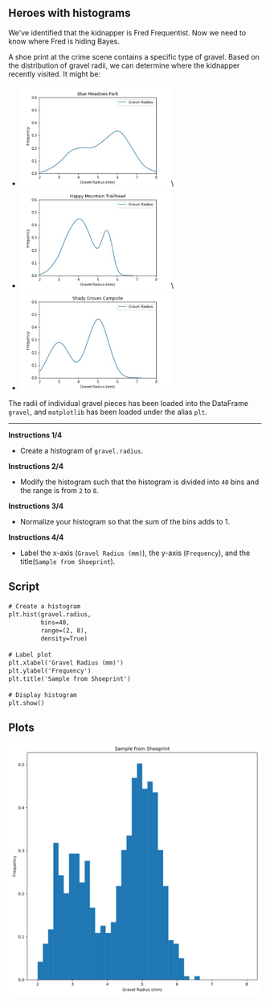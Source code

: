 ## Heroes with histograms

We've identified that the kidnapper is Fred Frequentist. Now we need to know where Fred is hiding Bayes.

A shoe print at the crime scene contains a specific type of gravel. Based on the distribution of gravel radii, we can determine where the kidnapper recently visited. It might be:

* <img src="blue_meadows_park.jpg" alt="blue_meadows_park" width="300"/>\
* <img src="happy_mountain_trailhead.jpg" alt="happy_mountain_trailhead" width="300"/>\
* <img src="shady_groves_campsite.jpg" alt="shady_groves_campsite" width="300"/>

The radii of individual gravel pieces has been loaded into the DataFrame `gravel`, and `matplotlib` has been loaded under the alias `plt`.

<hr>

**Instructions 1/4**
* Create a histogram of `gravel.radius`.

**Instructions 2/4**
* Modify the histogram such that the histogram is divided into `40` bins and the range is from `2` to `8`.

**Instructions 3/4**
* Normalize your histogram so that the sum of the bins adds to 1.

**Instructions 4/4**
* Label the x-axis (`Gravel Radius (mm)`), the y-axis (`Frequency`), and the title(`Sample from Shoeprint`).

## Script
```
# Create a histogram
plt.hist(gravel.radius,
         bins=40,
         range=(2, 8),
         density=True)

# Label plot
plt.xlabel('Gravel Radius (mm)')
plt.ylabel('Frequency')
plt.title('Sample from Shoeprint')

# Display histogram
plt.show()
```
## Plots
![img](index.svg)